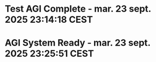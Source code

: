 # Test AGI Complete - mar. 23 sept. 2025 23:14:18 CEST
# AGI System Ready - mar. 23 sept. 2025 23:25:51 CEST
